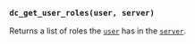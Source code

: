 ### `dc_get_user_roles(user, server)`

Returns a list of roles the [`user`](../../values/user) has in the [`server`](../../values/server).